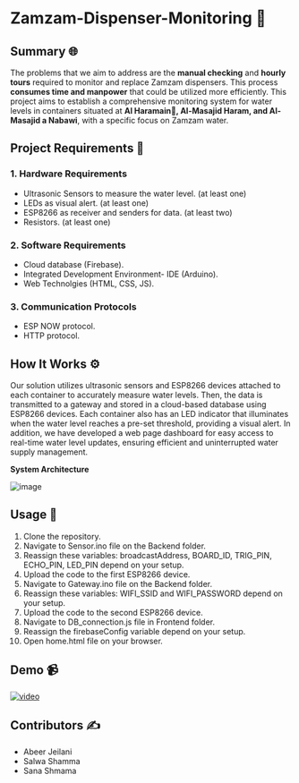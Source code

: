 # Zamzam-Dispenser-Monitoring 🌙

## Summary 🌐
The problems that we aim to address are the **manual checking** and **hourly tours** required to monitor and replace Zamzam dispensers. This process **consumes time and manpower** that could be utilized more efficiently. This project aims to establish a comprehensive monitoring system for water levels in containers situated at **Al Haramain🌙, Al-Masajid Haram, and Al-Masajid a Nabawi**, with a specific focus on Zamzam water. 

## Project Requirements  📂

### 1. Hardware Requirements
- Ultrasonic Sensors to measure the water level. (at least one)
- LEDs as visual alert. (at least one)
- ESP8266 as receiver and senders for data. (at least two)
- Resistors. (at least one)

### 2. Software Requirements
- Cloud database (Firebase).
- Integrated Development Environment- IDE (Arduino).
- Web Technolgies (HTML, CSS, JS).

### 3. Communication Protocols
-  ESP NOW protocol.
-  HTTP protocol.

## How It Works ⚙️

Our solution utilizes ultrasonic sensors and ESP8266 devices attached to each container to accurately measure water levels. Then, the data is transmitted to a gateway and stored in a cloud-based database using ESP8266 devices. Each container also has an LED indicator that illuminates when the water level reaches a pre-set threshold, providing a visual alert. In addition, we have developed a web page dashboard for easy access to real-time water level updates, ensuring efficient and uninterrupted water supply management.

**System Architecture**

![image](https://github.com/SalwaSh/CS487-Zamzam-Dispenser-Monitoring/assets/97047182/2e6d437f-53b4-47b3-b70d-77a6f53fa8ef)

## Usage 📑
1. Clone the repository.
3. Navigate to Sensor.ino file on the Backend folder.
5. Reassign these variables: broadcastAddress, BOARD_ID, TRIG_PIN, ECHO_PIN, LED_PIN depend on your setup.
6. Upload the code to the first ESP8266 device.
8. Navigate to Gateway.ino file on the Backend folder.
9. Reassign these variables: WIFI_SSID and WIFI_PASSWORD depend on your setup.
10. Upload the code to the second ESP8266 device.
11. Navigate to DB_connection.js file in Frontend folder.
12. Reassign the firebaseConfig variable depend on your setup.
13. Open home.html file on your browser.


## Demo 📹
[![video](https://github.com/SalwaSh/CS487-Zamzam-Dispenser-Monitoring/assets/97047182/e4f5e268-6585-4455-8de7-0c469e8dc2ed)](https://drive.google.com/file/d/1eTXR1kgr41IQh0Yt_Mk1I6aeLT0HsQwF/view?usp=sharing)


## Contributors ✍️

- Abeer Jeilani
- Salwa Shamma
- Sana Shmama
